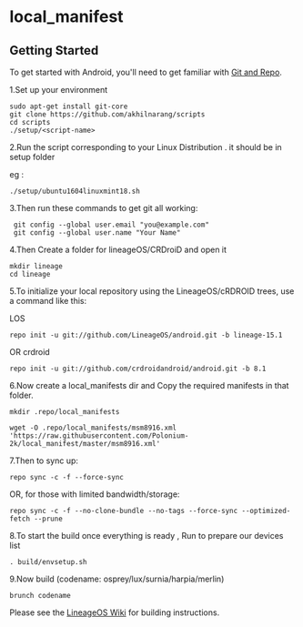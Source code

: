 # local_manifest
Getting Started
---------------

To get started with Android, you'll need to get
familiar with [Git and Repo](https://source.android.com/source/using-repo.html).

1.Set up your environment

    sudo apt-get install git-core
    git clone https://github.com/akhilnarang/scripts
    cd scripts
    ./setup/<script-name>

2.Run the script corresponding to your Linux Distribution . it should be in setup folder

eg : 

    ./setup/ubuntu1604linuxmint18.sh


3.Then run these commands to get git all working:

     git config --global user.email "you@example.com"
     git config --global user.name "Your Name"

4.Then Create a folder for lineageOS/CRDroiD and open it

    mkdir lineage
    cd lineage

5.To initialize your local repository using the LineageOS/cRDROID trees, use a command like this:

LOS

    repo init -u git://github.com/LineageOS/android.git -b lineage-15.1
     
OR crdroid
   
    repo init -u git://github.com/crdroidandroid/android.git -b 8.1


6.Now create a local_manifests dir and Copy the required manifests in that folder.

    mkdir .repo/local_manifests
    
    wget -O .repo/local_manifests/msm8916.xml 'https://raw.githubusercontent.com/Polonium-2k/local_manifest/master/msm8916.xml'    

7.Then to sync up:

    repo sync -c -f --force-sync

OR, for those with limited bandwidth/storage:

    repo sync -c -f --no-clone-bundle --no-tags --force-sync --optimized-fetch --prune

8.To start the build once everything is ready , Run to prepare our devices list

    . build/envsetup.sh

9.Now build (codename: osprey/lux/surnia/harpia/merlin)

    brunch codename  

Please see the [LineageOS Wiki](https://wiki.lineageos.org/) for building instructions.

